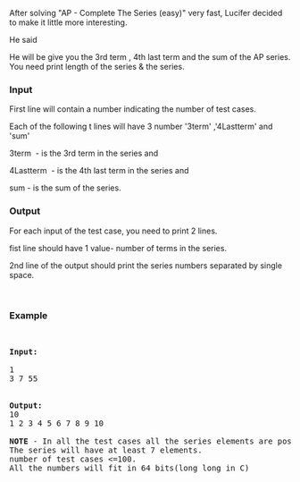 <p>After solving "AP - Complete The Series (easy)" very fast, Lucifer decided to make it little more interesting.</p>
<p>He said</p>
<p>He will be give you the 3rd term , 4th last term and the sum of the AP series. You need print length of the series &amp; the series.</p>
<h3>Input</h3>
<p>First line will contain a number indicating the number of test cases.</p>
<p>Each of the following t lines will have 3 number '3term' ,'4Lastterm' and 'sum'</p>
<p>3term&nbsp; - is the 3rd term in the series and</p>
<p>4Lastterm&nbsp; - is the 4th last term in the series and</p>
<p>sum - is the sum of the series.</p>
<h3>Output</h3>
<p>For each input of the test case, you need to print 2 lines.</p>
<p>fist line should have 1 value- number of terms in the series.</p>
<p>2nd line of the output should print the series numbers separated by single space.</p>
<p>&nbsp;</p>
<h3>Example</h3>
<p>&nbsp;</p>
<pre><strong>Input:</strong>
<br>1<br>3 7 55<br><strong><br><br>Output:</strong><br>10<br>1 2 3 4 5 6 7 8 9 10<br><strong><br>NOTE </strong>- In all the test cases all the series elements are positive integers.<br>The series will have at least 7 elements.<br>number of test cases &lt;=100.<br>All the numbers will fit in 64 bits(long long in C)</pre>